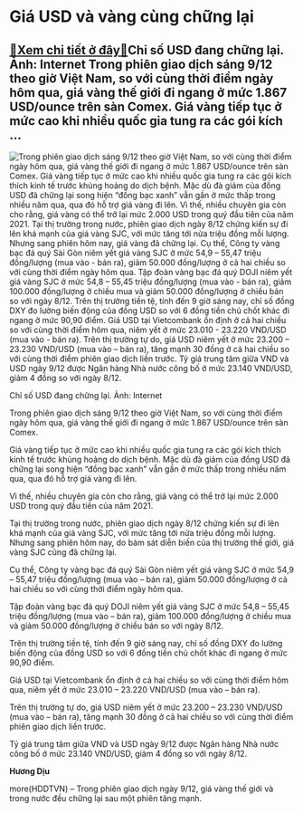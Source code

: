 Giá USD và vàng cùng chững lại
==============================

[:gift:Xem chi tiết ở đây:gift:](https://hddtvn.com/gia-usd-va-vang-cung-chung-lai/)Chỉ số USD đang chững lại. Ảnh: Internet Trong phiên giao dịch sáng 9/12 theo giờ Việt Nam, so với cùng thời điểm ngày hôm qua, giá vàng thế giới đi ngang ở mức 1.867 USD/ounce trên sàn Comex. Giá vàng tiếp tục ở mức cao khi nhiều quốc gia tung ra các gói kích …
----------------------------------------------------------------------------------------------------------------------------------------------------------------------------------------------------------------------------------------------------------------------





![Trong phiên giao dịch sáng 9/12 theo giờ Việt Nam, so với cùng thời điểm ngày hôm qua, giá vàng thế giới đi ngang ở mức 1.867 USD/ounce trên sàn Comex. Giá vàng tiếp tục ở mức cao khi nhiều quốc gia tung ra các gói kích thích kinh tế trước khủng hoảng do dịch bệnh. Mặc dù đà giảm của đồng USD đã chững lại song hiện “đồng bạc xanh” vẫn gần ở mức thấp trong nhiều năm qua, qua đó hỗ trợ giá vàng đi lên. Vì thế, nhiều chuyên gia còn cho rằng, giá vàng có thể trở lại mức 2.000 USD trong quý đầu tiên của năm 2021. Tại thị trường trong nước, phiên giao dịch ngày 8/12 chứng kiến sự đi lên khá mạnh của giá vàng SJC, với mức tăng tới nửa triệu đồng mỗi lượng. Nhưng sang phiên hôm nay, giá vàng đã chững lại. Cụ thể, Công ty vàng bạc đá quý Sài Gòn niêm yết giá vàng SJC ở mức 54,9 – 55,47 triệu đồng/lượng (mua vào - bán ra), giảm 50.000 đồng/lượng ở cả hai chiều so với cùng thời điểm ngày hôm qua.  Tập đoàn vàng bạc đá quý DOJI niêm yết giá vàng SJC ở mức 54,8 – 55,45 triệu đồng/lượng (mua vào - bán ra), giảm 100.000 đồng/lượng ở chiều mua và giảm 50.000 đồng/lượng ở chiều bán so với ngày 8/12. Trên thị trường tiền tệ, tính đến 9 giờ sáng nay, chỉ số đồng DXY đo lường biến động của đồng USD so với 6 đồng tiền chủ chốt khác đi ngang ở mức 90,90 điểm. Giá USD tại Vietcombank ổn định ở cả hai chiều so với cùng thời điểm hôm qua, niêm yết ở mức 23.010 - 23.220 VND/USD (mua vào - bán ra). Trên thị trường tự do, giá USD niêm yết ở mức 23.200 – 23.230 VND/USD (mua vào – bán ra), tăng mạnh 30 đồng ở cả hai chiều so với cùng thời điểm phiên giao dịch liền trước. Tỷ giá trung tâm giữa VND và USD ngày 9/12 được Ngân hàng Nhà nước công bố ở mức 23.140 VND/USD, giảm 4 đồng so với ngày 8/12.](https://hddtvn.com/wp-content/uploads/2021/01/1056_tygia.jpg "Trong phiên giao dịch sáng 9/12 theo giờ Việt Nam, so với cùng thời điểm ngày hôm qua, giá vàng thế giới đi ngang ở mức 1.867 USD/ounce trên sàn Comex. Giá vàng tiếp tục ở mức cao khi nhiều quốc gia tung ra các gói kích thích kinh tế trước khủng hoảng do dịch bệnh. Mặc dù đà giảm của đồng USD đã chững lại song hiện “đồng bạc xanh” vẫn gần ở mức thấp trong nhiều năm qua, qua đó hỗ trợ giá vàng đi lên. Vì thế, nhiều chuyên gia còn cho rằng, giá vàng có thể trở lại mức 2.000 USD trong quý đầu tiên của năm 2021. Tại thị trường trong nước, phiên giao dịch ngày 8/12 chứng kiến sự đi lên khá mạnh của giá vàng SJC, với mức tăng tới nửa triệu đồng mỗi lượng. Nhưng sang phiên hôm nay, giá vàng đã chững lại. Cụ thể, Công ty vàng bạc đá quý Sài Gòn niêm yết giá vàng SJC ở mức 54,9 – 55,47 triệu đồng/lượng (mua vào - bán ra), giảm 50.000 đồng/lượng ở cả hai chiều so với cùng thời điểm ngày hôm qua.  Tập đoàn vàng bạc đá quý DOJI niêm yết giá vàng SJC ở mức 54,8 – 55,45 triệu đồng/lượng (mua vào - bán ra), giảm 100.000 đồng/lượng ở chiều mua và giảm 50.000 đồng/lượng ở chiều bán so với ngày 8/12. Trên thị trường tiền tệ, tính đến 9 giờ sáng nay, chỉ số đồng DXY đo lường biến động của đồng USD so với 6 đồng tiền chủ chốt khác đi ngang ở mức 90,90 điểm. Giá USD tại Vietcombank ổn định ở cả hai chiều so với cùng thời điểm hôm qua, niêm yết ở mức 23.010 - 23.220 VND/USD (mua vào - bán ra). Trên thị trường tự do, giá USD niêm yết ở mức 23.200 – 23.230 VND/USD (mua vào – bán ra), tăng mạnh 30 đồng ở cả hai chiều so với cùng thời điểm phiên giao dịch liền trước. Tỷ giá trung tâm giữa VND và USD ngày 9/12 được Ngân hàng Nhà nước công bố ở mức 23.140 VND/USD, giảm 4 đồng so với ngày 8/12.")


Chỉ số USD đang chững lại. Ảnh: Internet



Trong phiên giao dịch sáng 9/12 theo giờ Việt Nam, so với cùng thời điểm ngày hôm qua, giá vàng thế giới đi ngang ở mức 1.867 USD/ounce trên sàn Comex.


Giá vàng tiếp tục ở mức cao khi nhiều quốc gia tung ra các gói kích thích kinh tế trước khủng hoảng do dịch bệnh. Mặc dù đà giảm của đồng USD đã chững lại song hiện “đồng bạc xanh” vẫn gần ở mức thấp trong nhiều năm qua, qua đó hỗ trợ giá vàng đi lên.


Vì thế, nhiều chuyên gia còn cho rằng, giá vàng có thể trở lại mức 2.000 USD trong quý đầu tiên của năm 2021.


Tại thị trường trong nước, phiên giao dịch ngày 8/12 chứng kiến sự đi lên khá mạnh của giá vàng SJC, với mức tăng tới nửa triệu đồng mỗi lượng. Nhưng sang phiên hôm nay, do bám sát diễn biến của thị trường thế giới, giá vàng SJC cũng đã chững lại.


Cụ thể, Công ty vàng bạc đá quý Sài Gòn niêm yết giá vàng SJC ở mức 54,9 – 55,47 triệu đồng/lượng (mua vào – bán ra), giảm 50.000 đồng/lượng ở cả hai chiều so với cùng thời điểm ngày hôm qua.


Tập đoàn vàng bạc đá quý DOJI niêm yết giá vàng SJC ở mức 54,8 – 55,45 triệu đồng/lượng (mua vào – bán ra), giảm 100.000 đồng/lượng ở chiều mua và giảm 50.000 đồng/lượng ở chiều bán so với ngày 8/12.


Trên thị trường tiền tệ, tính đến 9 giờ sáng nay, chỉ số đồng DXY đo lường biến động của đồng USD so với 6 đồng tiền chủ chốt khác đi ngang ở mức 90,90 điểm.


Giá USD tại Vietcombank ổn định ở cả hai chiều so với cùng thời điểm hôm qua, niêm yết ở mức 23.010 – 23.220 VND/USD (mua vào – bán ra).


Trên thị trường tự do, giá USD niêm yết ở mức 23.200 – 23.230 VND/USD (mua vào – bán ra), tăng mạnh 30 đồng ở cả hai chiều so với cùng thời điểm phiên giao dịch liền trước.


Tỷ giá trung tâm giữa VND và USD ngày 9/12 được Ngân hàng Nhà nước công bố ở mức 23.140 VND/USD, giảm 4 đồng so với ngày 8/12.




**Hương Dịu**



more(HDDTVN) – Trong phiên giao dịch ngày 9/12, giá vàng thế giới và trong nước đều chững lại sau một phiên tăng mạnh.

